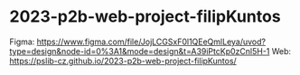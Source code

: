﻿# 2023-p2b-web-project-filipKuntos
Figma: https://www.figma.com/file/JojLCGSxF0l1QEeQmlLeya/uvod?type=design&node-id=0%3A1&mode=design&t=A39iPtcKp0zCnl5H-1
Web: https://pslib-cz.github.io/2023-p2b-web-project-filipKuntos/
